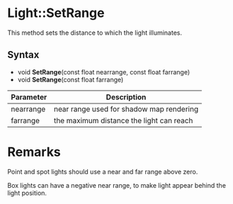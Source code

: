 # Light::SetRange

This method sets the distance to which the light illuminates.

## Syntax

- void **SetRange**(const float nearrange, const float farrange)
- void **SetRange**(const float farrange)

| Parameter | Description |
|---|---|
| nearrange | near range used for shadow map rendering |
| farrange | the maximum distance the light can reach |

# Remarks

Point and spot lights should use a near and far range above zero.

Box lights can have a negative near range, to make light appear behind the light position.
